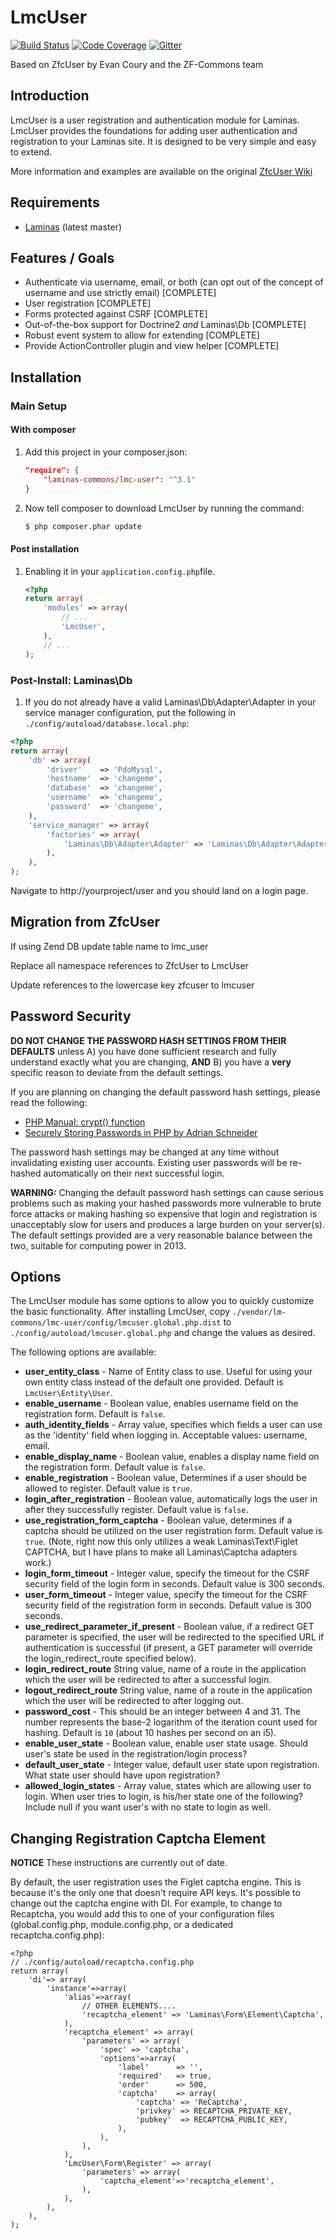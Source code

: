 LmcUser
=======
[![Build Status](https://travis-ci.com/Laminas-Commons/LmcUser.svg?branch=master)](https://travis-ci.com/Laminas-Commons/LmcUser.svg?branch=master)
[![Code Coverage](https://scrutinizer-ci.com/g/Laminas-Commons/LmcUser/badges/quality-score.png?b=master)](https://scrutinizer-ci.com/g/Laminas-Commons/LmcUser/badges/quality-score.png?b=master)
[![Gitter](https://badges.gitter.im/LM-Commons/community.svg)](https://gitter.im/LM-Commons/community?utm_source=badge&utm_medium=badge&utm_campaign=pr-badge)

Based on ZfcUser by Evan Coury and the ZF-Commons team

Introduction
------------

LmcUser is a user registration and authentication module for Laminas.
LmcUser provides the foundations for adding
user authentication and registration to your Laminas site. It is designed to be very
simple and easy to extend.

More information and examples are available on the original [ZfcUser Wiki](https://github.com/ZF-Commons/ZfcUser/wiki)


Requirements
------------

* [Laminas](https://github.com/laminas/) (latest master)

Features / Goals
----------------

* Authenticate via username, email, or both (can opt out of the concept of
  username and use strictly email) [COMPLETE]
* User registration [COMPLETE]
* Forms protected against CSRF [COMPLETE]
* Out-of-the-box support for Doctrine2 _and_ Laminas\Db [COMPLETE]
* Robust event system to allow for extending [COMPLETE]
* Provide ActionController plugin and view helper [COMPLETE]

Installation
------------

### Main Setup


#### With composer

1. Add this project in your composer.json:

    ```json
    "require": {  
        "laminas-commons/lmc-user": "^3.1"  
    }  
    ```

2. Now tell composer to download LmcUser by running the command:

    ```bash
    $ php composer.phar update
    ```

#### Post installation

1. Enabling it in your `application.config.php`file.

    ```php
    <?php
    return array(
        'modules' => array(
            // ...
            'LmcUser',
        ),
        // ...
    );
    ```


### Post-Install: Laminas\Db

1. If you do not already have a valid Laminas\Db\Adapter\Adapter in your service
   manager configuration, put the following in `./config/autoload/database.local.php`:

```php
<?php
return array(
    'db' => array(
        'driver'    => 'PdoMysql',
        'hostname'  => 'changeme',
        'database'  => 'changeme',
        'username'  => 'changeme',
        'password'  => 'changeme',
    ),
    'service_manager' => array(
        'factories' => array(
            'Laminas\Db\Adapter\Adapter' => 'Laminas\Db\Adapter\AdapterServiceFactory',
        ),
    ),
);

```

Navigate to http://yourproject/user and you should land on a login page.

Migration from ZfcUser
----------------------

If using Zend DB update table name to lmc_user

Replace all namespace references to ZfcUser to LmcUser

Update references to the lowercase key zfcuser to lmcuser



Password Security
-----------------

**DO NOT CHANGE THE PASSWORD HASH SETTINGS FROM THEIR DEFAULTS** unless A) you
have done sufficient research and fully understand exactly what you are
changing, **AND** B) you have a **very** specific reason to deviate from the
default settings.

If you are planning on changing the default password hash settings, please read
the following:

- [PHP Manual: crypt() function](http://php.net/manual/en/function.crypt.php)
- [Securely Storing Passwords in PHP by Adrian Schneider](http://www.syndicatetheory.com/labs/securely-storing-passwords-in-php)

The password hash settings may be changed at any time without invalidating existing
user accounts. Existing user passwords will be re-hashed automatically on their next
successful login.

**WARNING:** Changing the default password hash settings can cause serious
problems such as making your hashed passwords more vulnerable to brute force
attacks or making hashing so expensive that login and registration is
unacceptably slow for users and produces a large burden on your server(s). The
default settings provided are a very reasonable balance between the two,
suitable for computing power in 2013.

Options
-------

The  LmcUser module has some options to allow you to quickly customize the basic
functionality. After installing LmcUser, copy
`./vendor/lm-commons/lmc-user/config/lmcuser.global.php.dist` to
`./config/autoload/lmcuser.global.php` and change the values as desired.

The following options are available:

- **user_entity_class** - Name of Entity class to use. Useful for using your own
  entity class instead of the default one provided. Default is
  `LmcUser\Entity\User`.
- **enable_username** - Boolean value, enables username field on the
  registration form. Default is `false`.
- **auth_identity_fields** - Array value, specifies which fields a user can
  use as the 'identity' field when logging in.  Acceptable values: username, email.
- **enable_display_name** - Boolean value, enables a display name field on the
  registration form. Default value is `false`.
- **enable_registration** - Boolean value, Determines if a user should be
  allowed to register. Default value is `true`.
- **login_after_registration** - Boolean value, automatically logs the user in
  after they successfully register. Default value is `false`.
- **use_registration_form_captcha** - Boolean value, determines if a captcha should
  be utilized on the user registration form. Default value is `true`. (Note,
  right now this only utilizes a weak Laminas\Text\Figlet CAPTCHA, but I have plans
  to make all Laminas\Captcha adapters work.)
- **login_form_timeout** - Integer value, specify the timeout for the CSRF security
  field of the login form in seconds. Default value is 300 seconds.
- **user_form_timeout** - Integer value, specify the timeout for the CSRF security
  field of the registration form in seconds. Default value is 300 seconds.
- **use_redirect_parameter_if_present** - Boolean value, if a redirect GET
  parameter is specified, the user will be redirected to the specified URL if
  authentication is successful (if present, a GET parameter will override the
  login_redirect_route specified below).
- **login_redirect_route** String value, name of a route in the application
  which the user will be redirected to after a successful login.
- **logout_redirect_route** String value, name of a route in the application which
  the user will be redirected to after logging out.
- **password_cost** - This should be an integer between 4 and 31. The number
  represents the base-2 logarithm of the iteration count used for hashing.
  Default is `10` (about 10 hashes per second on an i5).
- **enable_user_state** - Boolean value, enable user state usage. Should user's
  state be used in the registration/login process?
- **default_user_state** - Integer value, default user state upon registration.
  What state user should have upon registration?
- **allowed_login_states** - Array value, states which are allowing user to login.
  When user tries to login, is his/her state one of the following? Include null if
  you want user's with no state to login as well.

Changing Registration Captcha Element
-------------------------------------

**NOTICE** These instructions are currently out of date.

By default, the user registration uses the Figlet captcha engine.  This is
because it's the only one that doesn't require API keys.  It's possible to change
out the captcha engine with DI.  For example, to change to Recaptcha, you would
add this to one of your configuration files (global.config.php,
module.config.php, or a dedicated recaptcha.config.php):

    <?php
    // ./config/autoload/recaptcha.config.php
    return array(
        'di'=> array(
            'instance'=>array(
                'alias'=>array(
                    // OTHER ELEMENTS....
                    'recaptcha_element' => 'Laminas\Form\Element\Captcha',
                ),
                'recaptcha_element' => array(
                    'parameters' => array(
                        'spec' => 'captcha',
                        'options'=>array(
                            'label'      => '',
                            'required'   => true,
                            'order'      => 500,
                            'captcha'    => array(
                                'captcha' => 'ReCaptcha',
                                'privkey' => RECAPTCHA_PRIVATE_KEY,
                                'pubkey'  => RECAPTCHA_PUBLIC_KEY,
                            ),
                        ),
                    ),
                ),
                'LmcUser\Form\Register' => array(
                    'parameters' => array(
                        'captcha_element'=>'recaptcha_element',
                    ),
                ),
            ),
        ),
    );

